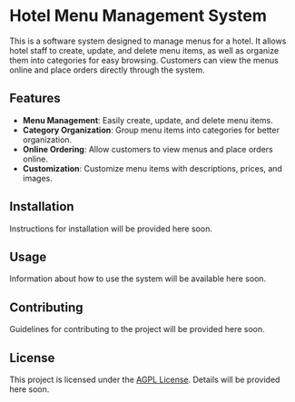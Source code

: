 # Hotel Menu Management System

This is a software system designed to manage menus for a hotel. It allows hotel staff to create, update, and delete menu items, as well as organize them into categories for easy browsing. Customers can view the menus online and place orders directly through the system.

## Features

- **Menu Management**: Easily create, update, and delete menu items.
- **Category Organization**: Group menu items into categories for better organization.
- **Online Ordering**: Allow customers to view menus and place orders online.
- **Customization**: Customize menu items with descriptions, prices, and images.

## Installation

Instructions for installation will be provided here soon.

## Usage

Information about how to use the system will be available here soon.

## Contributing

Guidelines for contributing to the project will be provided here soon.

## License

This project is licensed under the [AGPL License](LICENSE). Details will be provided here soon.
